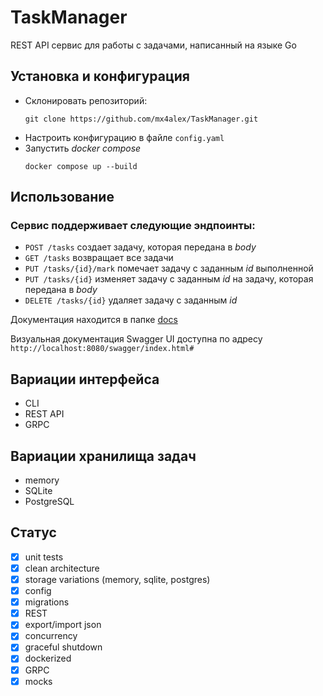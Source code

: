 # TaskManager
REST API сервис для работы с задачами, написанный на языке Go

## Установка и конфигурация
- Склонировать репозиторий:
  ```
  git clone https://github.com/mx4alex/TaskManager.git
  ```
- Настроить конфигурацию в файле `config.yaml`
- Запустить *docker compose*
  ```
  docker compose up --build
  ```

## Использование

### Сервис поддерживает следующие эндпоинты:
- `POST /tasks` создает задачу, которая передана в *body* 
- `GET /tasks` возвращает все задачи
- `PUT /tasks/{id}/mark` помечает задачу с заданным *id* выполненной
- `PUT /tasks/{id}` изменяет задачу с заданным *id* на задачу, которая передана в *body*
- `DELETE /tasks/{id}` удаляет задачу с заданным *id*

Документация находится в папке <a href="https://github.com/mx4alex/TaskManager/tree/main/docs">docs</a>

Визуальная документация Swagger UI доступна по адресу `http://localhost:8080/swagger/index.html#`

## Вариации интерфейса
- CLI
- REST API
- GRPC

## Вариации хранилища задач
- memory
- SQLite
- PostgreSQL

## Статус
- [x] unit tests
- [x] clean architecture
- [x] storage variations (memory, sqlite, postgres)
- [x] config
- [x] migrations
- [x] REST
- [x] export/import json
- [x] concurrency
- [x] graceful shutdown
- [x] dockerized
- [x] GRPC
- [x] mocks
